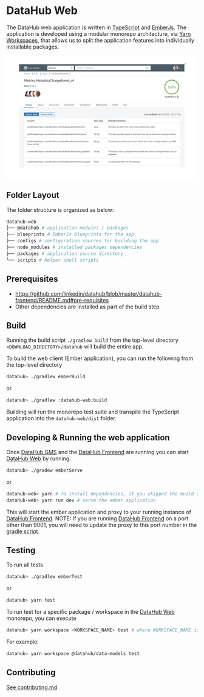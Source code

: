 
# DataHub Web
The DataHub web application is written in [TypeScript](https://www.typescriptlang.org/) and [EmberJs](https://emberjs.com/).
The application is developed using a modular monorepo architecture, via [Yarn Workspaces](https://classic.yarnpkg.com/en/docs/workspaces), that allows us to split the application features into individually installable packages.

![DataHub](../docs/imgs/entity_page_screenshot.png)

## Folder Layout
The folder structure is organized as below:
```sh
datahub-web
├── @datahub # application modules / packages
├── blueprints # EmberJs blueprints for the app
├── configs # configuration sources for building the app
├── node_modules # installed packages dependencies
├── packages # application source directory
└── scripts # helper shell scripts
```

## Prerequisites
* https://github.com/linkedin/datahub/blob/master/datahub-frontend/README.md#pre-requisites
* Other dependencies are installed as part of the build step

## Build
Running the build script `./gradlew build` from the top-level directory `<DOWNLOAD_DIRECTORY>/datahub` will build the entire app.

To build the web client (Ember application), you can run the following from the top-level directory

```sh
datahub> ./gradlew emberBuild
```
or

```sh
datahub> ./gradlew :datahub-web:build
```

Building will run the monorepo test suite and transpile the TypeScript application into the `datahub-web/dist` folder.

## Developing & Running the web application
Once [DataHub GMS](../gms) and the [DataHub Frontend](../datahub-frontend) are running you can start [DataHub Web](./) by running:
```sh
datahub> ./gradew emberServe
```

or

```sh
datahub-web> yarn # To install dependencies, if you skipped the build step above
datahub-web> yarn run dev # serve the ember application
```
This will start the ember application and proxy to your running instance of [DataHub Frontend](../datahub-frontend).
NOTE: If you are running [DataHub Frontend](../datahub-frontend) on a port other than 9001, you will need to update the proxy to this port number in the [gradle script](./build.gradle). 

## Testing

To run all tests
```sh
datahub> ./gradlew emberTest
```

or

```sh
datahub> yarn test
```

To run test for a specific package / workspace in the [DataHub Web](./) monorepo, you can execute
```sh
datahub> yarn workspace <WORKSPACE_NAME> test # where WORKSPACE_NAME is a yarn workspace in @datathub/
```

For example:
```sh
datahub> yarn workspace @datahub/data-models test
```

## Contributing
[See contributing.md](../CONTRIBUTING.md)
